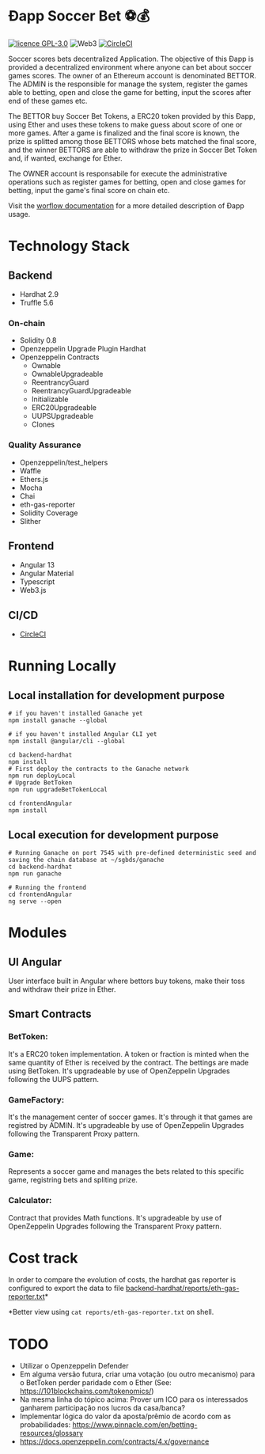 Ðapp Soccer Bet ⚽💰
===

[![licence GPL-3.0](https://img.shields.io/github/license/fabianorodrigo/dappsoccerbet?style=flat-square&logo=creativecommons)](https://github.com/fabianorodrigo/dappsoccerbet/blob/master/LICENSE.md)
![Web3](https://img.shields.io/badge/web3-Decentralized%20Web-brightgreen?style=flat-square&logo=ethereum)
[![CircleCI](https://circleci.com/gh/fabianorodrigo/dAppSoccerbet/tree/develop.svg?style=svg)](https://circleci.com/gh/fabianorodrigo/dAppSoccerbet/tree/develop)

Soccer scores bets decentralized Application. The objective of this Ðapp is provided a decentralized environment where anyone can bet about soccer games scores. The owner of an Ethereum account is denominated BETTOR. The ADMIN is the responsible for manage the system, register the games able to betting, open and close the game for betting, input the scores after end of these games etc.

The BETTOR buy Soccer Bet Tokens, a ERC20 token provided by this Ðapp, using Ether and uses these tokens to make guess about score of one or more games. After a game is finalized and the final score is known, the prize is splitted among those BETTORS whose bets matched the final score, and the winner BETTORS are able to withdraw the prize in Soccer Bet Token and, if wanted, exchange for Ether.

The OWNER account is responsabile for execute the administrative operations such as register games for betting, open and close games for betting, input the game's final score on chain etc.

Visit the [worflow documentation](./docs/workflow/) for a more detailed description of Ðapp usage.
# Technology Stack

## Backend

- Hardhat 2.9
- Truffle 5.6
  
### On-chain
- Solidity 0.8
- Openzeppelin Upgrade Plugin Hardhat
- Openzeppelin Contracts
  - Ownable
  - OwnableUpgradeable
  - ReentrancyGuard
  - ReentrancyGuardUpgradeable
  - Initializable
  - ERC20Upgradeable
  - UUPSUpgradeable
  - Clones
  
### Quality Assurance
- Openzeppelin/test_helpers
- Waffle 
- Ethers.js
- Mocha
- Chai
- eth-gas-reporter
- Solidity Coverage 
- Slither
## Frontend
- Angular 13
- Angular Material
- Typescript 
- Web3.js
## CI/CD
- [CircleCI](https://app.circleci.com/pipelines/github/fabianorodrigo/dAppSoccerbet)

# Running Locally

## Local installation for development purpose

```
# if you haven't installed Ganache yet
npm install ganache --global

# if you haven't installed Angular CLI yet
npm install @angular/cli --global

cd backend-hardhat
npm install
# First deploy the contracts to the Ganache network
npm run deployLocal
# Upgrade BetToken
npm run upgradeBetTokenLocal

cd frontendAngular
npm install
```

## Local execution for development purpose

```
# Running Ganache on port 7545 with pre-defined deterministic seed and saving the chain database at ~/sgbds/ganache
cd backend-hardhat
npm run ganache

# Running the frontend
cd frontendAngular
ng serve --open
```

# Modules
## UI Angular

User interface built in Angular where bettors buy tokens, make their toss and withdraw their prize in Ether.

## Smart Contracts

### BetToken: 
It's a ERC20 token implementation. A token or fraction is minted when the same quantity of Ether is received by the contract. The bettings are made using BetToken. It's upgradeable by use of OpenZeppelin Upgrades following the UUPS pattern. 

### GameFactory: 
It's the management center of soccer games. It's through it that games are registred by ADMIN. It's upgradeable by use of OpenZeppelin Upgrades following the Transparent Proxy pattern. 

### Game: 
Represents a soccer game and manages the bets related to this specific game, registring bets and spliting prize.

### Calculator:
Contract that provides Math functions. It's upgradeable by use of OpenZeppelin Upgrades following the Transparent Proxy pattern. 

# Cost track

In order to compare the evolution of costs, the hardhat gas reporter is configured to export the data to file [backend-hardhat/reports/eth-gas-reporter.txt](https://github.com/fabianorodrigo/dAppSoccerbet/blob/develop/backend-hardhat/reports/eth-gas-reporter.txt)*

*Better view using `cat reports/eth-gas-reporter.txt` on shell.

# TODO

- Utilizar o Openzeppelin Defender
- Em alguma versão futura, criar uma votação (ou outro mecanismo) para o BetToken perder paridade com o Ether (See: https://101blockchains.com/tokenomics/)
- Na mesma linha do tópico acima: Prover um ICO para os interessados ganharem participação nos lucros da casa/banca?
- Implementar lógica do valor da aposta/prêmio de acordo com as probabilidades: https://www.pinnacle.com/en/betting-resources/glossary
- https://docs.openzeppelin.com/contracts/4.x/governance
